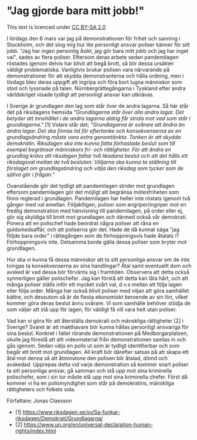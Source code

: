 # "Jag gjorde bara mitt jobb!"

This text is licenced under [CC BY-SA 2.0](https://creativecommons.org/licenses/by-sa/2.0/legalcode)

I lördags den 6 mars var jag på demonstrationen för frihet och sanning i Stockholm, och det slog mig hur lite personligt ansvar poliser känner för sitt jobb. "Jag har ingen personlig åsikt, jag gör bara mitt jobb och jag har inget val", sades av flera poliser. Eftersom deras arbete sedan pandemilagen röstades igenom delvis har blivit att begå brott, så blir dessa ursäkter väldigt problematiska. Vanligtvis brukar polisen vara närvarande på demonstrationer för att skydda demonstranterna och hålla ordning, men i lördags blev deras uppgift att ingripa och föra bort lugna människor som stod och lyssnade på talen. Nürnbergrättegångarna i Tyskland efter andra världskriget visade tydligt att personligt ansvar kan utkrävas.

I Sverige är grundlagen den lag som står över de andra lagarna. Så här står det på riksdagens hemsida _"Grundlagarna står över alla andra lagar. Det betyder att innehållet i de andra lagarna aldrig får strida mot vad som står i grundlagarna."_ [1] Vidare står det; _"Grundlagarna är svårare att ändra än andra lagar. Det ska finnas tid för eftertanke och konsekvenserna av en grundlagsändring måste vara extra genomtänkta. Tanken är att skydda demokratin. Riksdagen ska inte kunna fatta förhastade beslut som till exempel begränsar människors fri- och rättigheter. För att ändra en grundlag krävs att riksdagen fattar två likadana beslut och att det hålls ett riksdagsval mellan de två besluten. Väljarna ska kunna ta ställning till förslaget om grundlagsändring och välja den riksdag som tycker som de själva gör i frågan."_

Ovanstående gör det tydligt att pandemilagen strider mot grundlagen eftersom pandemilagen gör det möjligt att begränsa mötesfriheten som finns reglerad i grundlagen. Pandemilagen har heller inte röstats igenom två gånger med val emellan. Följaktligen, poliser som angriper/ingriper mot en fredlig demonstration med hänvisning till pandemilagen, på order eller ej, gör sig skyldiga till brott mot grundlagen och därmed också vår demokrati. Ponera att en polischef hade beordrat några poliser att råna en guldsmedsaffär, och att poliserna gör det. Hade de då kunnat säga "jag följde bara order" i rättegången som de förhoppningsvis hade åtalats i? Förhoppningsvis inte. Detsamma borde gälla dessa poliser som bryter mot grundlagen.

Hur ska vi kunna få dessa människor att ta sitt personliga ansvar om de inte tvingas ta konsekvenserna av sina handlingar? Åtal samt eventuellt dom och avsked är vad dessa bör förvänta sig i framtiden. Observera att detta också synnerligen gäller polischefer. Jag kan förstå att detta kan låta hårt, och att många poliser ställs inför ett mycket svårt val, d.v.s mellan att följa lagen eller följa order. Många har också blivit poliser med viljan att göra samhället bättre, och dessutom så är de flesta ekonomiskt beroende av sin lön, vilket kommer göra deras beslut ännu svårare. Vi som samhälle behöver stödja de som väljer att stå upp för lagen, för väldigt få vill vara helt utan poliser.

Vad kan vi göra för att återställa demokrati och mänskliga rättigheter [2] i Sverige? Svaret är att makthavare bör kunna hållas personligt ansvariga för sina beslut. Konkret i fallet rörande demonstrationen på Medborgarplatsen, skulle jag föreslå att allt videomaterial från demonstrationen samlas in och gås igenom. Sedan väljs en polis ut som är tydligt identifierbar och som begår ett brott mot grundlagen. All kraft bör därefter satsas på att skapa ett åtal mot denna så att åtminstone den polisen blir åtalad, dömd och avskedad. Upprepas detta vid varje demonstration så kommer snart poliser ta sitt personliga ansvar, gå samman och stå upp mot sina kriminella polischefer, som i sin tur måste stå upp mot sina kriminella chefer. Först då kommer vi ha en polismyndighet som står på demokratins, mänskliga rättigheters och folkets sida.

Författare: Jonas Claesson

- [1] https://www.riksdagen.se/sv/Sa-funkar-riksdagen/Demokrati/Grundlagarna/
- [2] https://www.un.org/en/universal-declaration-human-rights/index.html
